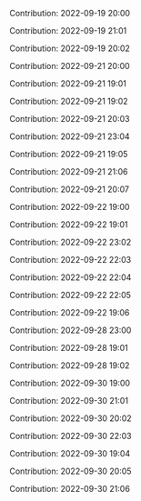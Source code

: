 Contribution: 2022-09-19 20:00

Contribution: 2022-09-19 21:01

Contribution: 2022-09-19 20:02

Contribution: 2022-09-21 20:00

Contribution: 2022-09-21 19:01

Contribution: 2022-09-21 19:02

Contribution: 2022-09-21 20:03

Contribution: 2022-09-21 23:04

Contribution: 2022-09-21 19:05

Contribution: 2022-09-21 21:06

Contribution: 2022-09-21 20:07

Contribution: 2022-09-22 19:00

Contribution: 2022-09-22 19:01

Contribution: 2022-09-22 23:02

Contribution: 2022-09-22 22:03

Contribution: 2022-09-22 22:04

Contribution: 2022-09-22 22:05

Contribution: 2022-09-22 19:06

Contribution: 2022-09-28 23:00

Contribution: 2022-09-28 19:01

Contribution: 2022-09-28 19:02

Contribution: 2022-09-30 19:00

Contribution: 2022-09-30 21:01

Contribution: 2022-09-30 20:02

Contribution: 2022-09-30 22:03

Contribution: 2022-09-30 19:04

Contribution: 2022-09-30 20:05

Contribution: 2022-09-30 21:06

